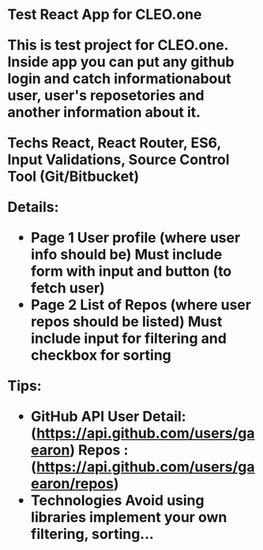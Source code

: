 <h1>Test React App for CLEO.one

This is test project for CLEO.one. Inside app you can put any github login and catch
informationabout user, user's reposetories and another information about it.

Techs
React, React Router, ES6, Input Validations, Source Control Tool (Git/Bitbucket)

Details:

- Page 1
  User profile (where user info should be)
  Must include form with input and button (to fetch user)
- Page 2
  List of Repos (where user repos should be listed)
  Must include input for filtering and checkbox for sorting

Tips:

- GitHub API
  User Detail: (<https://api.github.com/users/gaearon>)
  Repos : (https://api.github.com/users/gaearon/repos)
- Technologies
  Avoid using libraries implement your own filtering, sorting...
